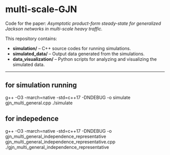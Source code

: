 # multi-scale-GJN

Code for the paper: *Asymptotic product-form steady-state for generalized Jackson networks in multi-scale heavy traffic.*

This repository contains:

- **simulation/** – C++ source codes for running simulations.
- **simulated_data/** – Output data generated from the simulations.
- **data_visualization/** – Python scripts for analyzing and visualizing the simulated data.

---

## for simulation running 
g++ -O3 -march=native -std=c++17 -DNDEBUG -o simulate gjn_multi_general.cpp
./simulate

## for indepedence
g++ -O3 -march=native -std=c++17 -DNDEBUG -o gjn_multi_general_independence_representative gjn_multi_general_independence_representative.cpp
./gjn_multi_general_independence_representative
